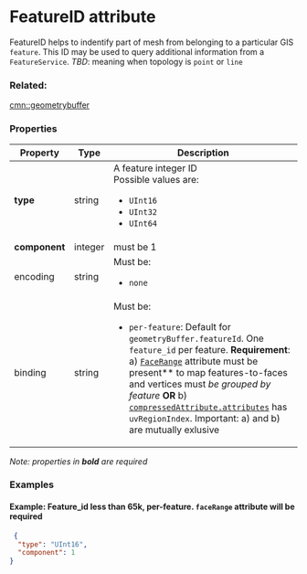 # FeatureID attribute

FeatureID helps to indentify part of mesh from belonging to a particular GIS `feature`. This ID may be used to query additional information from a `FeatureService`. _TBD_: meaning when topology is `point` or `line` 

### Related:

[cmn::geometrybuffer](geometrybuffer.cmn.md)
### Properties

| Property | Type | Description |
| --- | --- | --- |
| **type** | string | A feature integer ID<div>Possible values are:<ul><li>`UInt16`</li><li>`UInt32`</li><li>`UInt64`</li></ul></div> |
| **component** | integer | must be 1 |
| encoding | string | <div>Must be:<ul><li>`none`</li></ul></div> |
| binding | string | <div>Must be:<ul><li>`per-feature`: Default for `geometryBuffer.featureId`. One `feature_id` per feature. **Requirement**: a) [`FaceRange`](geometryfacerange.md) attribute must be present** to map features-to-faces and vertices must _be grouped by feature_ **OR** b) [`compressedAttribute.attributes`](compressedAttributes.md) has `uvRegionIndex`. Important: a) and b) are mutually exlusive</li></ul></div> |

*Note: properties in **bold** are required*

### Examples 

#### Example: Feature_id less than 65k, per-feature. `faceRange` attribute will be required 

```json
 {
  "type": "UInt16",
  "component": 1
} 
```

